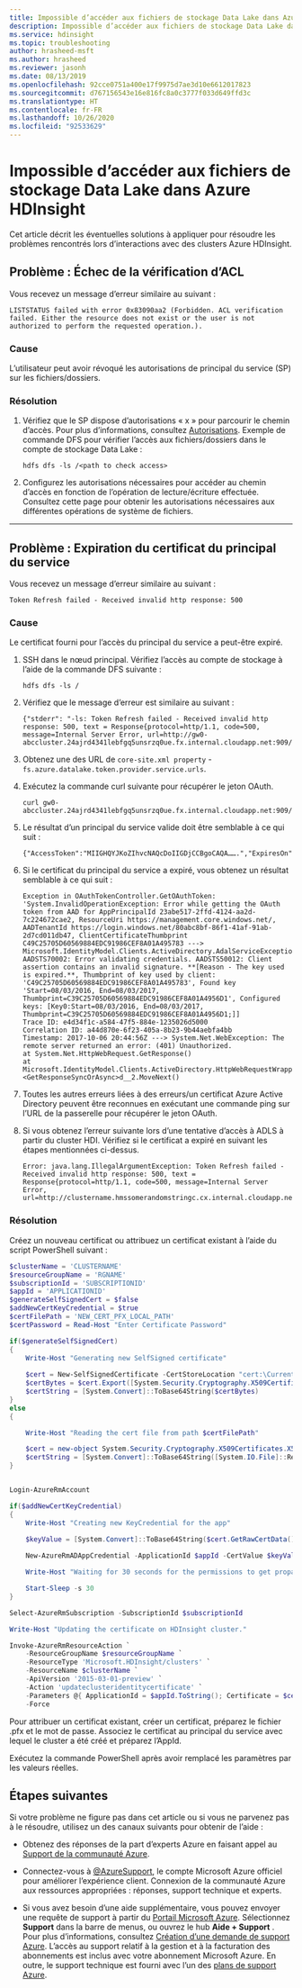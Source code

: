 ```yaml
---
title: Impossible d’accéder aux fichiers de stockage Data Lake dans Azure HDInsight
description: Impossible d’accéder aux fichiers de stockage Data Lake dans Azure HDInsight
ms.service: hdinsight
ms.topic: troubleshooting
author: hrasheed-msft
ms.author: hrasheed
ms.reviewer: jasonh
ms.date: 08/13/2019
ms.openlocfilehash: 92cce0751a400e17f9975d7ae3d10e6612017823
ms.sourcegitcommit: d767156543e16e816fc8a0c3777f033d649ffd3c
ms.translationtype: HT
ms.contentlocale: fr-FR
ms.lasthandoff: 10/26/2020
ms.locfileid: "92533629"
---
```

# <a name="unable-to-access-data-lake-storage-files-in-azure-hdinsight"></a>Impossible d’accéder aux fichiers de stockage Data Lake dans Azure HDInsight

Cet article décrit les éventuelles solutions à appliquer pour résoudre les problèmes rencontrés lors d’interactions avec des clusters Azure HDInsight.

## <a name="issue-acl-verification-failed"></a>Problème : Échec de la vérification d’ACL

Vous recevez un message d’erreur similaire au suivant :

```
LISTSTATUS failed with error 0x83090aa2 (Forbidden. ACL verification failed. Either the resource does not exist or the user is not authorized to perform the requested operation.).
```

### <a name="cause"></a>Cause

L’utilisateur peut avoir révoqué les autorisations de principal du service (SP) sur les fichiers/dossiers.

### <a name="resolution"></a>Résolution

1. Vérifiez que le SP dispose d’autorisations « x » pour parcourir le chemin d’accès. Pour plus d’informations, consultez [Autorisations](https://hdinsight.github.io/ClusterCRUD/ADLS/adls-create-permission-setup.html). Exemple de commande DFS pour vérifier l’accès aux fichiers/dossiers dans le compte de stockage Data Lake :

    ```
    hdfs dfs -ls /<path to check access>
    ```

1. Configurez les autorisations nécessaires pour accéder au chemin d’accès en fonction de l’opération de lecture/écriture effectuée. Consultez cette page pour obtenir les autorisations nécessaires aux différentes opérations de système de fichiers.

---

## <a name="issue-service-principal-certificate-expiry"></a>Problème : Expiration du certificat du principal du service

Vous recevez un message d’erreur similaire au suivant :

```
Token Refresh failed - Received invalid http response: 500
```

### <a name="cause"></a>Cause

Le certificat fourni pour l’accès du principal du service a peut-être expiré.

1. SSH dans le nœud principal. Vérifiez l’accès au compte de stockage à l’aide de la commande DFS suivante :

    ```
    hdfs dfs -ls /
    ```

1. Vérifiez que le message d’erreur est similaire au suivant :

    ```
    {"stderr": "-ls: Token Refresh failed - Received invalid http response: 500, text = Response{protocol=http/1.1, code=500, message=Internal Server Error, url=http://gw0-abccluster.24ajrd4341lebfgq5unsrzq0ue.fx.internal.cloudapp.net:909/api/oauthtoken}}...
    ```

1. Obtenez une des URL de `core-site.xml property` - `fs.azure.datalake.token.provider.service.urls`.

1. Exécutez la commande curl suivante pour récupérer le jeton OAuth.

    ```
    curl gw0-abccluster.24ajrd4341lebfgq5unsrzq0ue.fx.internal.cloudapp.net:909/api/oauthtoken
    ```

1. Le résultat d’un principal du service valide doit être semblable à ce qui suit :

    ```
    {"AccessToken":"MIIGHQYJKoZIhvcNAQcDoIIGDjCCBgoCAQA…….","ExpiresOn":1500447750098}
    ```

1. Si le certificat du principal du service a expiré, vous obtenez un résultat semblable à ce qui suit :

    ```
    Exception in OAuthTokenController.GetOAuthToken: 'System.InvalidOperationException: Error while getting the OAuth token from AAD for AppPrincipalId 23abe517-2ffd-4124-aa2d-7c224672cae2, ResourceUri https://management.core.windows.net/, AADTenantId https://login.windows.net/80abc8bf-86f1-41af-91ab-2d7cd011db47, ClientCertificateThumbprint C49C25705D60569884EDC91986CEF8A01A495783 ---> Microsoft.IdentityModel.Clients.ActiveDirectory.AdalServiceException: AADSTS70002: Error validating credentials. AADSTS50012: Client assertion contains an invalid signature. **[Reason - The key used is expired.**, Thumbprint of key used by client: 'C49C25705D60569884EDC91986CEF8A01A495783', Found key 'Start=08/03/2016, End=08/03/2017, Thumbprint=C39C25705D60569884EDC91986CEF8A01A4956D1', Configured keys: [Key0:Start=08/03/2016, End=08/03/2017, Thumbprint=C39C25705D60569884EDC91986CEF8A01A4956D1;]]
    Trace ID: e4d34f1c-a584-47f5-884e-1235026d5000
    Correlation ID: a44d870e-6f23-405a-8b23-9b44aebfa4bb
    Timestamp: 2017-10-06 20:44:56Z ---> System.Net.WebException: The remote server returned an error: (401) Unauthorized.
    at System.Net.HttpWebRequest.GetResponse()
    at Microsoft.IdentityModel.Clients.ActiveDirectory.HttpWebRequestWrapper.<GetResponseSyncOrAsync>d__2.MoveNext()
    ```

1. Toutes les autres erreurs liées à des erreurs/un certificat Azure Active Directory peuvent être reconnues en exécutant une commande ping sur l’URL de la passerelle pour récupérer le jeton OAuth.

1. Si vous obtenez l’erreur suivante lors d’une tentative d’accès à ADLS à partir du cluster HDI. Vérifiez si le certificat a expiré en suivant les étapes mentionnées ci-dessus.

    ```
    Error: java.lang.IllegalArgumentException: Token Refresh failed - Received invalid http response: 500, text = Response{protocol=http/1.1, code=500, message=Internal Server Error, url=http://clustername.hmssomerandomstringc.cx.internal.cloudapp.net:909/api/oauthtoken}
    ```

### <a name="resolution"></a>Résolution

Créez un nouveau certificat ou attribuez un certificat existant à l’aide du script PowerShell suivant :

```powershell
$clusterName = 'CLUSTERNAME'
$resourceGroupName = 'RGNAME'
$subscriptionId = 'SUBSCRIPTIONID'
$appId = 'APPLICATIONID'
$generateSelfSignedCert = $false
$addNewCertKeyCredential = $true
$certFilePath = 'NEW_CERT_PFX_LOCAL_PATH'
$certPassword = Read-Host "Enter Certificate Password"

if($generateSelfSignedCert)
{
    Write-Host "Generating new SelfSigned certificate"
    
    $cert = New-SelfSignedCertificate -CertStoreLocation "cert:\CurrentUser\My" -Subject "CN=hdinsightAdlsCert" -KeySpec KeyExchange
    $certBytes = $cert.Export([System.Security.Cryptography.X509Certificates.X509ContentType]::Pkcs12, $certPassword);
    $certString = [System.Convert]::ToBase64String($certBytes)
}
else
{

    Write-Host "Reading the cert file from path $certFilePath"

    $cert = new-object System.Security.Cryptography.X509Certificates.X509Certificate2($certFilePath, $certPassword)
    $certString = [System.Convert]::ToBase64String([System.IO.File]::ReadAllBytes($certFilePath))
}


Login-AzureRmAccount

if($addNewCertKeyCredential)
{
    Write-Host "Creating new KeyCredential for the app"

    $keyValue = [System.Convert]::ToBase64String($cert.GetRawCertData())
    
    New-AzureRmADAppCredential -ApplicationId $appId -CertValue $keyValue -EndDate $cert.NotAfter -StartDate $cert.NotBefore

    Write-Host "Waiting for 30 seconds for the permissions to get propagated"

    Start-Sleep -s 30
}

Select-AzureRmSubscription -SubscriptionId $subscriptionId

Write-Host "Updating the certificate on HDInsight cluster."

Invoke-AzureRmResourceAction `
    -ResourceGroupName $resourceGroupName `
    -ResourceType 'Microsoft.HDInsight/clusters' `
    -ResourceName $clusterName `
    -ApiVersion '2015-03-01-preview' `
    -Action 'updateclusteridentitycertificate' `
    -Parameters @{ ApplicationId = $appId.ToString(); Certificate = $certString; CertificatePassword = $certPassword.ToString() } `
    -Force

```

Pour attribuer un certificat existant, créer un certificat, préparez le fichier .pfx et le mot de passe. Associez le certificat au principal du service avec lequel le cluster a été créé et préparez l’AppId.

Exécutez la commande PowerShell après avoir remplacé les paramètres par les valeurs réelles.

## <a name="next-steps"></a>Étapes suivantes

Si votre problème ne figure pas dans cet article ou si vous ne parvenez pas à le résoudre, utilisez un des canaux suivants pour obtenir de l’aide :

* Obtenez des réponses de la part d’experts Azure en faisant appel au [Support de la communauté Azure](https://azure.microsoft.com/support/community/).

* Connectez-vous à [@AzureSupport](https://twitter.com/azuresupport), le compte Microsoft Azure officiel pour améliorer l’expérience client. Connexion de la communauté Azure aux ressources appropriées : réponses, support technique et experts.

* Si vous avez besoin d’une aide supplémentaire, vous pouvez envoyer une requête de support à partir du [Portail Microsoft Azure](https://portal.azure.com/?#blade/Microsoft_Azure_Support/HelpAndSupportBlade/). Sélectionnez **Support** dans la barre de menus, ou ouvrez le hub **Aide + Support** . Pour plus d’informations, consultez [Création d’une demande de support Azure](../../azure-portal/supportability/how-to-create-azure-support-request.md). L’accès au support relatif à la gestion et à la facturation des abonnements est inclus avec votre abonnement Microsoft Azure. En outre, le support technique est fourni avec l’un des [plans de support Azure](https://azure.microsoft.com/support/plans/).